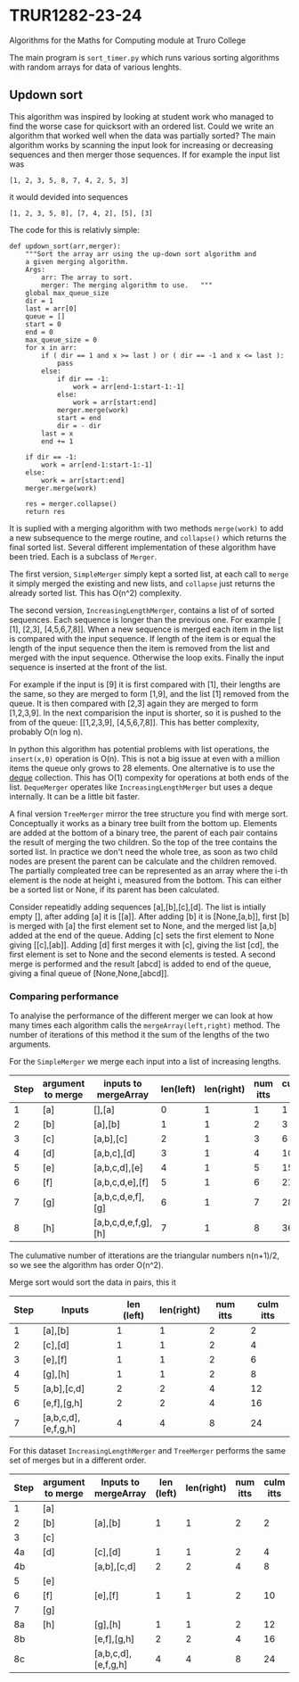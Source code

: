# TRUR1282-23-24

Algorithms for the Maths for Computing module at Truro College

The main program is `sort_timer.py` which runs various sorting
algorithms with random arrays for data of various lenghts.

## Updown sort

This algorithm was inspired by looking at student work who managed to find
the worse case for quicksort with an ordered list.
Could we write an algorithm that worked well when the data was partially sorted?
The main algorithm works by scanning the input look for increasing or decreasing sequences and then merger those sequences.
If for example the input list was

```
[1, 2, 3, 5, 8, 7, 4, 2, 5, 3]
```

it would devided into sequences

```
[1, 2, 3, 5, 8], [7, 4, 2], [5], [3]
```

The code for this is relativly simple:

```
def updown_sort(arr,merger):
    """Sort the array arr using the up-down sort algorithm and
    a given merging algorithm.
    Args:
        arr: The array to sort.
        merger: The merging algorithm to use.   """
    global max_queue_size
    dir = 1
    last = arr[0]
    queue = []
    start = 0
    end = 0
    max_queue_size = 0
    for x in arr:
        if ( dir == 1 and x >= last ) or ( dir == -1 and x <= last ):
            pass
        else:
            if dir == -1:
                work = arr[end-1:start-1:-1]
            else:
                work = arr[start:end]
            merger.merge(work)
            start = end
            dir = - dir
        last = x
        end += 1

    if dir == -1:
        work = arr[end-1:start-1:-1]
    else:
        work = arr[start:end]
    merger.merge(work)

    res = merger.collapse()
    return res
```

It is suplied with a merging algorithm with two methods
 `merge(work)` to add a new subsequence to the merge routine, and `collapse()` which returns the final sorted list. Several different implementation of these algorithm have been tried. Each is a subclass of `Merger`.

The first version, `SimpleMerger` simply kept a sorted list, at each call to `merge` it
simply merged the existing and new lists, and `collapse` just returns the already sorted list. This has O(n^2) complexity.

The second version, `IncreasingLengthMerger`, contains a list of
of sorted sequences. Each sequence is longer than the previous one.
For example [ [1], [2,3], [4,5,6,7,8]].
When a new sequence is merged each item in the list is compared with
the input sequence. If length of the item is
or equal the length of the input sequence then the item is removed from the list and merged with the input sequence. Otherwise the loop exits.
Finally the input sequence is inserted at the front of the list.

For example if the input is [9] it is first compared with [1], their lengths
are the same, so they are merged to form [1,9], and the list [1] removed from the queue. It is then compared with [2,3] again they are merged to form [1,2,3,9]. In the next comparision the input is shorter, so it is pushed to the from of the queue: [[1,2,3,9], [4,5,6,7,8]]. This has better complexity, probably O(n log n).

In python this algorithm has potential problems with list operations, the `insert(x,0)` operation is O(n). This is not a big issue at even with a million items the queue only grows to 28 elements. One alternative is to use the [deque](https://docs.python.org/3/library/collections.html#deque-objects) collection.
This has O(1) compexity for operations at both ends of the list. `DequeMerger` operates like `IncreasingLengthMerger` but uses a deque internally. It can be a little bit faster.

A final version `TreeMerger` mirror the tree structure you find with merge sort.
Conceptually it works as a binary tree built from the bottom up. Elements are added at the bottom of a binary tree, the parent of each pair contains the result of merging the two children. So the top of the tree contains the sorted list. In practice we don't need the whole tree, as soon as two child nodes are present the parent can be calculate and the children removed. The partially compleated tree can be represented as an array where the i-th element
is the node at height i, measured from the bottom. This can either be a sorted list or None, if its parent has been calculated.

Consider repeatidly adding sequences [a],[b],[c],[d].
The list is intially empty [], after adding [a] it is [[a]].
After adding [b] it is [None,[a,b]], first [b] is merged with [a]
the first element set to None, and the merged list [a,b]
added at the end of the queue. Adding [c] sets the first element to None
giving [[c],[ab]]. Adding [d] first merges it with [c], giving the list
[cd], the first element is set to None and
the second elements is tested. A second merge is performed and the result
[abcd] is added to end of the queue, giving a final queue of [None,None,[abcd]].

### Comparing performance

To analyise the performance of the different merger we can look at how many times
each algorithm calls the `mergeArray(left,right)` method. The number of iterations of this method
it the sum of the lengths of the two arguments.

For the `SimpleMerger` we merge each input into a list of increasing lengths.

| Step  | argument to merge  | inputs to mergeArray | len(left) | len(right) | num itts | culumative itts |
|-------|--------------------|---------------------|----------|---------|------|-------------|
| 1     | [a]  |   [],[a]            |   0      |    1    |  1   |       1     |
| 2     | [b]  |  [a],[b]            |   1      |    1    |  2   |       3     |
| 3     | [c]  |  [a,b],[c]          |   2      |    1    |  3   |       6     |
| 4     | [d]  |  [a,b,c],[d]        |  3       |    1    |  4   |      10     |
| 5     | [e]  | [a,b,c,d],[e]       |  4       |    1    |  5   |      15     |
| 6     | [f]  |  [a,b,c,d,e],[f]    |   5      |    1    |  6   |      21     |
| 7     | [g]  | [a,b,c,d,e,f],[g]   |   6      |    1    |  7   |      28     |
| 8     | [h]  | [a,b,c,d,e,f,g],[h] |   7      |    1    |  8   |      36     |

The culumative number of itterations are the triangular numbers n(n+1)/2, so we see the algorithm has order O(n^2).

Merge sort would sort the data in pairs, this it

| Step  |  Inputs          | len (left) | len(right) | num itts   |  culm itts |
|------ |------------------------|------|-------|-------|----------|
| 1     |   [a],[b]              |  1   |   1   |   2   |       2  |
| 2     |   [c],[d]              |  1   |   1   |   2   |       4  |
| 3     |   [e],[f]              |  1   |   1   |   2   |       6  |
| 4     |   [g],[h]              |  1   |   1   |   2   |       8  |
| 5     |   [a,b],[c,d]          |  2   |   2   |   4   |      12  |
| 6     |   [e,f],[g,h]          |  2   |   2   |   4   |      16  |
| 7     |   [a,b,c,d],[e,f,g,h]  |  4   |   4   |   8   |      24  |

For this dataset
`IncreasingLengthMerger` and `TreeMerger` performs the same set of merges but in a different order.

| Step  | argument to merge |  Inputs to mergeArray | len (left) | len(right) | num itts   |  culm itts |
|-------|------|--------------------|------|-------|-------|----------|
| 1     |  [a] | | | | | |
| 2     |  [b] |  [a],[b]              |  1   |   1   |    2  |       2  |
| 3     |  [c] | | | | | |
| 4a    |  [d] | [c],[d]              |  1   |   1   |   2   |       4  |
| 4b    |      | [a,b],[c,d]          |  2   |   2   |   4   |       8  |
| 5     |  [e] | | | | | |
| 6     |  [f] | [e],[f]              |  1   |   1   |   2   |      10  |
| 7     |  [g] | | | | | |
| 8a    |  [h] | [g],[h]              |  1   |   1   |   2   |      12  |
| 8b    |      | [e,f],[g,h]          |  2   |   2   |   4   |      16  |
| 8c    |      | [a,b,c,d],[e,f,g,h]  |  4   |   4   |   8   |      24  |
